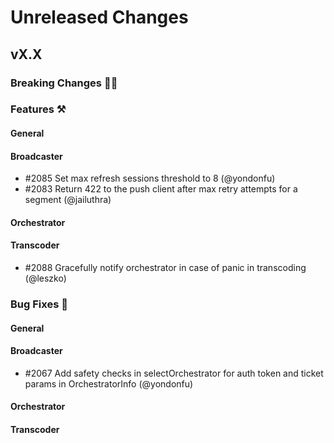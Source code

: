# Unreleased Changes

## vX.X

### Breaking Changes 🚨🚨

### Features ⚒

#### General

#### Broadcaster

- \#2085 Set max refresh sessions threshold to 8 (@yondonfu)
- \#2083 Return 422 to the push client after max retry attempts for a segment (@jailuthra)

#### Orchestrator

#### Transcoder
- \#2088 Gracefully notify orchestrator in case of panic in transcoding (@leszko)

### Bug Fixes 🐞

#### General

#### Broadcaster

- \#2067 Add safety checks in selectOrchestrator for auth token and ticket params in OrchestratorInfo (@yondonfu)

#### Orchestrator

#### Transcoder
